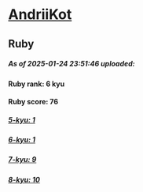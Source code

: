 # [AndriiKot](https://www.codewars.com/users/AndriiKot) 
## Ruby

##### As of 2025-01-24 23:51:46 uploaded:

#### Ruby rank: 6 kyu

#### Ruby score: 76

##### [5-kyu: 1](https://github.com/AndriiKot/Ruby__CodeWars/tree/main/kyu-5)

##### [6-kyu: 1](https://github.com/AndriiKot/Ruby__CodeWars/tree/main/kyu-6)

##### [7-kyu: 9](https://github.com/AndriiKot/Ruby__CodeWars/tree/main/kyu-7)

##### [8-kyu: 10](https://github.com/AndriiKot/Ruby__CodeWars/tree/main/kyu-8)

